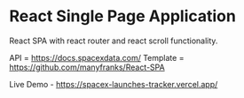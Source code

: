 # React Single Page Application

React SPA with react router and react scroll functionality.

API = https://docs.spacexdata.com/
Template = https://github.com/manyfranks/React-SPA

Live Demo - https://spacex-launches-tracker.vercel.app/
